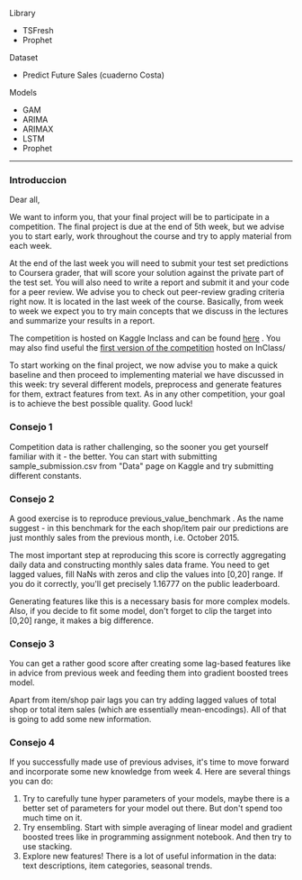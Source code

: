 Library
- TSFresh
- Prophet

Dataset
- Predict Future Sales (cuaderno Costa)


Models
- GAM
- ARIMA
- ARIMAX
- LSTM
- Prophet

---

### Introduccion

Dear all,

We want to inform you, that your final project will be to participate in a competition. The final project is due at the end of 5th week, but we advise you to start early, work throughout the course and try to apply material from each week.

At the end of the last week you will need to submit your test set predictions to Coursera grader, that will score your solution against the private part of the test set. You will also need to write a report and submit it and your code for a peer review. We advise you to check out peer-review grading criteria right now. It is located in the last week of the course. Basically, from week to week we expect you to try main concepts that we discuss in the lectures and summarize your results in a report.

The competition is hosted on Kaggle Inclass and can be found [here](https://www.kaggle.com/c/competitive-data-science-predict-future-sales) . You may also find useful the [first version of the competition](https://www.kaggle.com/c/competitive-data-science-final-project) hosted on InClass/

To start working on the final project, we now advise you to make a quick baseline and then proceed to implementing material we have discussed in this week: try several different models, preprocess and generate features for them, extract features from text. As in any other competition, your goal is to achieve the best possible quality. Good luck!




### Consejo 1

Competition data is rather challenging, so the sooner you get yourself familiar with it - the better. You can start with submitting sample_submission.csv from "Data" page on Kaggle and try submitting different constants.



### Consejo 2

A good exercise is to reproduce previous_value_benchmark . As the name suggest - in this benchmark for the each shop/item pair our predictions are just monthly sales from the previous month, i.e. October 2015.

The most important step at reproducing this score is correctly aggregating daily data and constructing monthly sales data frame. You need to get lagged values, fill NaNs with zeros and clip the values into [0,20] range. If you do it correctly, you'll get precisely 1.16777 on the public leaderboard.

Generating features like this is a necessary basis for more complex models. Also, if you decide to fit some model, don't forget to clip the target into [0,20] range, it makes a big difference.



### Consejo 3

You can get a rather good score after creating some lag-based features like in advice from previous week and feeding them into gradient boosted trees model.

Apart from item/shop pair lags you can try adding lagged values of total shop or total item sales (which are essentially mean-encodings). All of that is going to add some new information.



### Consejo 4


If you successfully made use of previous advises, it's time to move forward and incorporate some new knowledge from week 4. Here are several things you can do:

1. Try to carefully tune hyper parameters of your models, maybe there is a better set of parameters for your model out there. But don't spend too much time on it.
2. Try ensembling. Start with simple averaging of linear model and gradient boosted trees like in programming assignment notebook. And then try to use stacking.
3. Explore new features! There is a lot of useful information in the data: text descriptions, item categories, seasonal trends.
